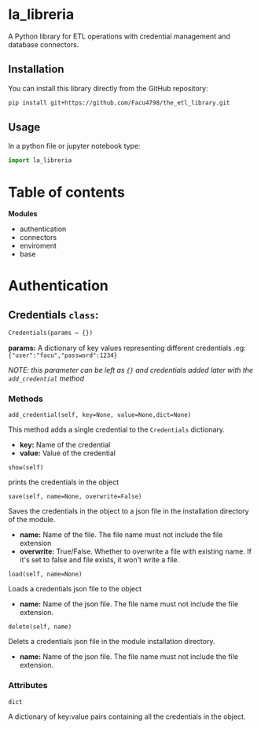 # la_libreria

A Python library for ETL operations with credential management and database connectors.

## Installation

You can install this library directly from the GitHub repository:

```bash
pip install git+https://github.com/Facu4798/the_etl_library.git
```

## Usage
In a python file or jupyter notebook type:

```python
import la_libreria
```

# Table of contents
**Modules**
- authentication
- connectors
- enviroment
- base

# Authentication

## Credentials `class`:

```py
Credentials(params = {})
```
**params:** A dictionary of key values representing different credentials .eg:
``{"user":"facu","password":1234}``

*NOTE: this parameter can be left as `{}` and credentials added later with the `add_credential` method*

### Methods
`add_credential(self, key=None, value=None,dict=None)`

This method adds a single credential to the `Credentials` dictionary.

- **key:** Name of the credential 
- **value:** Value of the credential

`show(self)`

prints the credentials in the object

`save(self, name=None, overwrite=False)`

Saves the credentials in the object to a json file in the installation directory of the module.
- **name:** Name of the file. The file name must not include the file extension
- **overwrite:** True/False. Whether to overwrite a file with existing name. If it's set to false and file exists, it won't write a file.

`load(self, name=None)`

Loads a credentials json file to the object
- **name:** Name of the json file. The file name must not include the file extension.

`delete(self, name)`

Delets a credentials json file in the module installation directory.
- **name:** Name of the json file. The file name must not include the file extension.

### Attributes
`dict`

A dictionary of key:value pairs containing all the credentials in the object.
